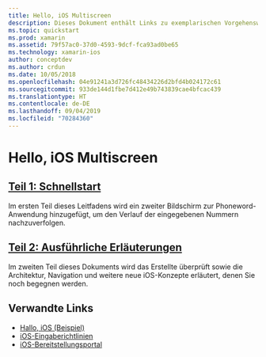 ```yaml
---
title: Hello, iOS Multiscreen
description: Dieses Dokument enthält Links zu exemplarischen Vorgehensweisen, die die Phoneword-Beispielanwendung durch das Hinzufügen eines zweiten Bildschirms erweitern. In diesen exemplarischen Vorgehensweisen werden Model View Controller-Entwurfsmuster, die iOS-Navigation und andere wichtige Konzepte für die iOS-Entwicklung erläutert.
ms.topic: quickstart
ms.prod: xamarin
ms.assetid: 79f57ac0-37d0-4593-9dcf-fca93ad0be65
ms.technology: xamarin-ios
author: conceptdev
ms.author: crdun
ms.date: 10/05/2018
ms.openlocfilehash: 04e91241a3d726fc48434226d2bfd4b024172c61
ms.sourcegitcommit: 933de144d1fbe7d412e49b743839cae4bfcac439
ms.translationtype: HT
ms.contentlocale: de-DE
ms.lasthandoff: 09/04/2019
ms.locfileid: "70284360"
---
```

# <a name="hello-ios-multiscreen"></a>Hello, iOS Multiscreen

## <a name="part-1-quickstartiosget-startedhello-ios-multiscreenhello-ios-multiscreen-quickstartmd"></a>[Teil 1: Schnellstart](~/ios/get-started/hello-ios-multiscreen/hello-ios-multiscreen-quickstart.md)

Im ersten Teil dieses Leitfadens wird ein zweiter Bildschirm zur Phoneword-Anwendung hinzugefügt, um den Verlauf der eingegebenen Nummern nachzuverfolgen.

## <a name="part-2-deep-diveiosget-startedhello-ios-multiscreenhello-ios-multiscreen-deepdivemd"></a>[Teil 2: Ausführliche Erläuterungen](~/ios/get-started/hello-ios-multiscreen/hello-ios-multiscreen-deepdive.md)

Im zweiten Teil dieses Dokuments wird das Erstellte überprüft sowie die Architektur, Navigation und weitere neue iOS-Konzepte erläutert, denen Sie noch begegnen werden.

## <a name="related-links"></a>Verwandte Links

- [Hallo, iOS (Beispiel)](https://docs.microsoft.com/samples/xamarin/ios-samples/hello-ios)
- [iOS-Eingaberichtlinien](https://developer.apple.com/library/ios/#documentation/UserExperience/Conceptual/MobileHIG/Introduction/Introduction.html)
- [iOS-Bereitstellungsportal](https://developer.apple.com/ios/manage/overview/index.action)
